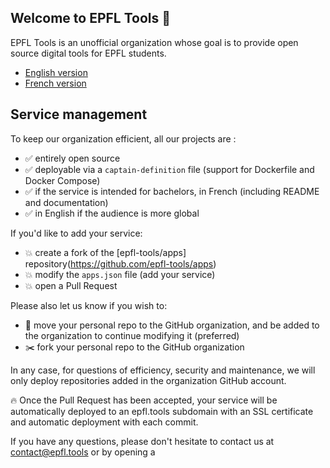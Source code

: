 ## Welcome to EPFL Tools 👋

EPFL Tools is an unofficial organization whose goal is to provide open source digital tools for EPFL students.

* [English version](https://github.com/epfl-tools/.github/blob/main/profile/README.md)
* [French version](https://github.com/epfl-tools/.github/blob/main/profile/README_fr.md)

## Service management

To keep our organization efficient, all our projects are :
- ✅ entirely open source
- ✅ deployable via a `captain-definition` file (support for Dockerfile and Docker Compose) 
- ✅ if the service is intended for bachelors, in French (including README and documentation)
- ✅ in English if the audience is more global

If you'd like to add your service:
* 💥 create a fork of the [epfl-tools/apps] repository(https://github.com/epfl-tools/apps)
* 💥 modify the `apps.json` file (add your service)
* 💥 open a Pull Request

Please also let us know if you wish to:
* 🚚 move your personal repo to the GitHub organization, and be added to the organization to continue modifying it (preferred)
* ✂️ fork your personal repo to the GitHub organization

In any case, for questions of efficiency, security and maintenance, we will only deploy repositories added in the organization GitHub account.

🔥 Once the Pull Request has been accepted, your service will be automatically deployed to an epfl.tools subdomain with an SSL certificate and automatic deployment with each commit.

If you have any questions, please don't hesitate to contact us at contact@epfl.tools or by opening a 

